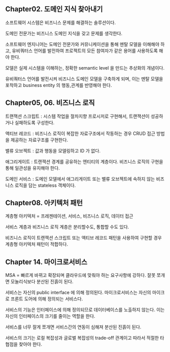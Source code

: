 ## Chapter02. 도메인 지식 찾아내기

소프트웨어 시스템은 비즈니스 문제를 해결하는 솔루션이다.

도메인 전문가는 비즈니스 도메인 지식을 갖고 문제를 생각한다.

소프트웨어 엔지니어는 도메인 전문가와 커뮤니케이션을 통해 멘탈 모델을 이해해야 하고, 유비쿼터스 언어를 발전하여 프로젝트의 모든 참여자가 같은 용어를 사용하도록 해야 한다.

모델은 실제 시스템을 이해하는, 정확한 semantic level 을 만드는 추상화의 개념이다. 

유비쿼터스 언어를 발전시켜 비즈니스 도메인 모델을 구축하게 되며, 이는 멘탈 모델을 포착하고 business entity 의 행동,관계를 반영해야 한다.

## Chapter05, 06. 비즈니스 로직

 트랜잭션 스크립트 : 시스템 작업을 절차지향 프로시저로 구현해서, 트랜잭션이 성공하거나 실패하도록 구성한다.

액티브 레코드 : 비즈니스 로직이 복잡한 자료구조에서 작동하는 경우 CRUD 접근 방법을 제공하는 자료구조를 구현한다.

밸류 오브젝트 : 값과 행동을 모델링하고 ID 가 없다.

애그리게이트 : 트랜잭션 경계를 공유하는 엔티티의 계층이다. 비즈니스 로직의 구현을 통해 일관성을 유지해야 한다.

도메인 서비스 : 도메인 모델에서 애그리게이트 또는 밸류 오브젝트에 속하지 않는 비즈니스 로직을 담는 stateless 객체이다.

## Chapter08. 아키텍처 패턴

계층형 아키텍처 = 프레젠테이션, 서비스, 비즈니스 로직, 데이터 접근

서비스 계층과 비즈니스 로직 계층은 분리할수도, 통합할 수도 있다.

비즈니스 로직이 트랜잭션 스크립트 또는 액티브 레코드 패턴을 사용하여 구현할 경우 계층형 아키텍처 패턴이 적합하다.

## Chapter 14. 마이크로서비스

MSA = 빠르게 바뀌고 확장되며 클라우드에 맞춰야 하는 요구사항에 강하다. 잘못 쪼개면 모놀리식보다 분산된 진흙이 된다.

서비스는 자신의 public interface 에 의해 정의된다. 마이크로서비스는 자신의 마이크로 프론트 도어에 의해 정의되는 서비스다.

서비스의 기능은 인터페이스에 의해 정의되므로 데이터베이스를 노출하지 않는다. 이는 자신의 인터페이스의 크기를 줄이는 역할을 한다.

서비스를 너무 잘게 쪼개면 서비스간의 연동이 심해져 분산된 진흙이 된다.

서비스의 크기는 로컬 복잡성과 글로벌 복잡성의 trade-off 관계이고 따라서 적절한 타협점을 찾아야 한다.
